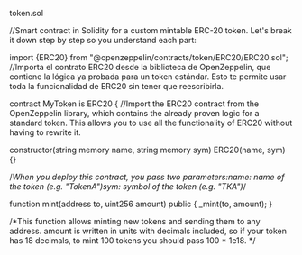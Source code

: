 token.sol

//Smart contract in Solidity for a custom mintable ERC-20 token. Let's break it down step by step so you understand each part:

import {ERC20} from "@openzeppelin/contracts/token/ERC20/ERC20.sol";
//Importa el contrato ERC20 desde la biblioteca de OpenZeppelin, que contiene la lógica ya probada para un token estándar. Esto te permite usar toda la funcionalidad de ERC20 sin tener que reescribirla.

contract MyToken is ERC20 {
//Import the ERC20 contract from the OpenZeppelin library, which contains the already proven logic for a standard token. This allows you to use all the functionality of ERC20 without having to rewrite it.

constructor(string memory name, string memory sym) ERC20(name, sym) {}

/*When you deploy this contract, you pass two parameters:name: name of the token (e.g. "TokenA")sym: symbol of the token (e.g. "TKA")*/

function mint(address to, uint256 amount) public {
    _mint(to, amount);
}

/*This function allows minting new tokens and sending them to any address. amount is written in units with decimals included, so if your token has 18 decimals, to mint 100 tokens you should pass 100 * 1e18. */

